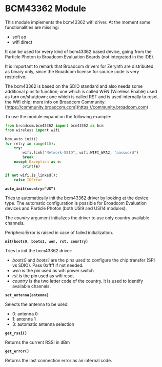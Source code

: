 # BCM43362 Module

This module implements the bcm43362 wifi driver. At the moment some functionalities are missing:
* soft ap
* wifi direct

It can be used for every kind of bcm43362 based device, going from the Particle Photon to Broadcom Evaluation Boards (not integrated in the IDE).

It is important to remark that Broadcom drivers for Zerynth are distributed as binary only, since the Broadcom license for
source code is very restrictive.

The bcm43362 is based on the SDIO standard and also needs some additional pins to function; one which is called WEN (Wireless Enable) used as turn on/shutdown; one which is called RST and is used internally to reset the Wifi chip; more info on Broadcom Community: [https://community.broadcom.com](https://community.broadcom.com)

To use the module expand on the following example:

```python
from broadcom.bcm43362 import bcm43362 as bcm
from wireless import wifi

bcm.auto_init()
for retry in range(10):
    try:
        wifi.link("Network-SSID", wifi.WIFI_WPA2, "password")
        break
    except Exception as e:
        print(e)

if not wifi.is_linked():
    raise IOError
```

**`auto_init(country="US")`**

Tries to automatically init the bcm43362 driver by looking at the device type. The automatic configuration is possible for Broadcom Evaluation devices and Particle Photon (both USI9 and USI14 modules).

The *country* argument initializes the driver to use only country available channels.

PeripheralError is raised in case of failed initialization.


**`nit(boots0, boots1, wen, rst, country)`**

Tries to init the bcm43362 driver:

* *boots0* and *boots1* are the pins used to configure the chip transfer (SPI vs SDIO). Pass 0xffff if not needed.
* *wen* is the pin used as wifi power switch
* *rst* is the pin used as wifi reset
* *country* is the two letter code of the country. It is used to identify available channels.


**`set_antenna(antenna)`**

Selects the antenna to be used:


* 0: antenna 0
* 1: antenna 1
* 3: automatic antenna selection


**`get_rssi()`**

Returns the current RSSI in dBm

**`get_error()`**

Returns the last connection error as an internal code.
<!--stackedit_data:
eyJoaXN0b3J5IjpbLTYwMzUwOTkwOV19
-->